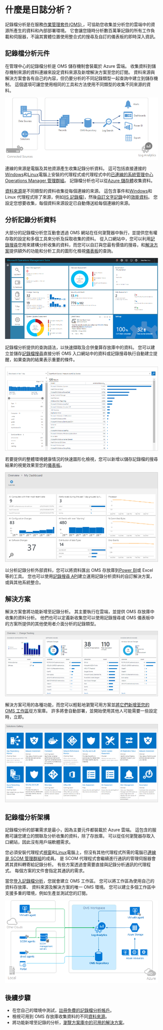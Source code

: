 <properties
   pageTitle="什麼是日誌分析？ |Microsoft Azure"
   description="記錄檔分析是一項服務中作業管理套件 (OMS)，可協助您收集並分析您的雲端中的資源所產生的營運資料與內部部署環境。  本文提供記錄分析及連結至詳細內容的不同元件的簡介。"
   services="log-analytics"
   documentationCenter=""
   authors="bwren"
   manager="jwhit"
   editor="tysonn" />
<tags
   ms.service="log-analytics"
   ms.devlang="na"
   ms.topic="hero-article"
   ms.tgt_pltfrm="na"
   ms.workload="infrastructure-services"
   ms.date="09/06/2016"
   ms.author="bwren" />

# <a name="what-is-log-analytics"></a>什麼是日誌分析？
記錄檔分析是在服務[作業管理套件\(OMS\) ](../operations-management-suite/operations-management-suite-overview.md) ，可協助您收集並分析您的雲端中的資源所產生的資料和內部部署環境。 它會讓您隨時分析數百萬筆記錄的所有工作負載和伺服器，不論其實體位置使用整合式的搜尋及自訂的儀表板的即時深入資訊。


## <a name="log-analytics-components"></a>記錄檔分析元件
在管理中心的記錄檔分析是 OMS 儲存機制會裝載於 Azure 雲端。  收集資料到儲存機制來源的資料連線來設定資料來源及新增解決方案至您的訂閱。  資料來源與解決方案會各有自己的內容，但仍要分析的不同記錄類型一起查詢中建立到儲存機制。  這個選項可讓您使用相同的工具和方法使用不同類型的收集不同來源的資料。


![OMS 存放庫](media/log-analytics-overview/overview.png)


連線的來源是電腦及其他資源產生收集記錄分析資料。  這可包括直接連接的[Windows](log-analytics-windows-agents.md)和[Linux](log-analytics-linux-agents.md)電腦上安裝的代理程式或代理程式中的[已連線的系統管理中心 Operations Manager 管理群組](log-analytics-om-agents.md)。  記錄檔分析也可以從[Azure 儲存體](log-analytics-azure-storage.md)收集資料。

[資料來源](log-analytics-data-sources.md)是不同類型的資料收集從每個連線的來源。  這包含事件和[Windows](log-analytics-data-sources-windows-events.md)和 Linux 代理程式除了來源，例如[IIS 記錄檔](log-analytics-data-sources-iis-logs.md)]，然後[自訂文字記錄](log-analytics-data-sources-custom-logs.md)中的[效能資料](log-analytics-data-sources-performance-counters.md)。  您設定您想要收集，每個資料來源設定已自動傳送給每個連線的來源。


## <a name="analyzing-log-analytics-data"></a>分析記錄分析資料
大部分的記錄檔分析您互動會透過 OMS 網站在任何瀏覽器中執行，並提供您有權存取的設定和多個工具來分析及採取收集的資料。  從入口網站中，您可以利用[記錄搜尋](log-analytics-log-searches.md)您用來建構分析收集的資料，而您可以自訂與您最有價值的搜尋，和[解決方案](log-analytics-add-solutions.md)提供額外的功能和分析工具的圖形化檢視[儀表板](log-analytics-dashboards.md)的查詢。

![OMS 入口網站](media/log-analytics-overview/portal.png)


記錄檔分析提供的查詢語法，以快速擷取及合併彙算存放庫中的資料。  您可以建立並儲存[記錄檔搜尋](log-analytics-log-searches.md)直接分析 OMS 入口網站中的資料或記錄搜尋執行自動建立提醒，如果查詢的結果表示重要的條件。

![記錄檔搜尋](media/log-analytics-overview/log-search.png)

若要提供的整體環境健康情況的快速圖形化檢視，您可以新增以儲存記錄檔的搜尋結果的視覺效果至您的[儀表板](log-analytics-dashboards.md)。   

![儀表板](media/log-analytics-overview/dashboard.png)

以分析記錄分析外部資料，您可以將資料匯出 OMS 存放庫到[Power BI](log-analytics-powerbi.md)或 Excel 等的工具。  您也可以使用[記錄搜尋 API](log-analytics-log-search-api.md)建立運用記錄分析資料的自訂解決方案，或與其他系統整合。

## <a name="solutions"></a>解決方案
解決方案會將功能新增至記錄分析。  其主要執行在雲端，並提供 OMS 存放庫中收集的資料分析。 他們也可以定義新收集您可以使用記錄搜尋或 OMS 儀表板中的方案所提供的其他使用者介面分析的記錄類型。  

![變更追蹤解決方案](media/log-analytics-overview/change-tracking.png)


解決方案可用的各種功能，而您可以輕鬆地瀏覽可用方案並[將它們新增至您的 OMS 工作區](log-analytics-add-solutions.md)從方案庫。  許多將會自動部署，並開始使用其他人可能需要一些設定時，立即。

![方案庫](media/log-analytics-overview/solution-gallery.png)

## <a name="log-analytics-architecture"></a>記錄檔分析架構
記錄檔分析的部署需求是最小，因為主要元件都裝載於 Azure 雲端。  這包含的服務可讓您建立的關聯及分析收集的資料，除了存放庫。  可以從任何瀏覽器存取入口網站，因此沒有用戶端軟體需求。

您必須安裝代理程式[視窗](log-analytics-windows-agents.md)和[Linux](log-analytics-linux-agents.md)電腦上，但沒有其他代理程式所需的電腦已[連線是 SCOM 管理群組](log-analytics-om-agents.md)的成員。  是 SCOM 代理程式會繼續進行通訊的管理伺服器會將其資料轉寄給記錄分析。  有些方案透過會需要直接與記錄分析通訊的代理程式。  每個方案的文件會指定其通訊的需求。

當您[登入記錄檔分析](log-analytics-get-started.md)，您就會建立 OMS 工作區。  您可以將工作區為使用自己的資料存放庫、 資料來源及解決方案的唯一 OMS 環境。 您可以建立多個工作區中支援多重的環境，例如生產並測試您的訂閱。

![記錄檔分析架構](media/log-analytics-overview/architecture.png)


## <a name="next-steps"></a>後續步驟

- 在您自己的環境中測試，[註冊免費的記錄檔分析帳戶](log-analytics-get-started.md)。
- 檢視可用到 OMS 存放庫收集資料的不同[資料來源](log-analytics-data-sources.md)。
- 將功能新增至記錄的分析，[瀏覽方案庫中的可用的解決方案](log-analytics-add-solutions.md)。
